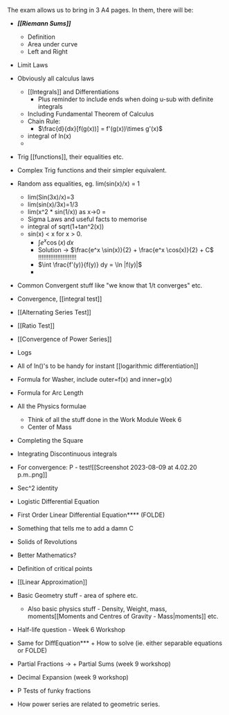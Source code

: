 The exam allows us to bring in 3 A4 pages. In them, there will be:
- ***[[Riemann Sums]]***
	- Definition
	- Area under curve
	- Left and Right

- Limit Laws
- Obviously all calculus laws
	- [[Integrals]] and Differentiations
		- Plus reminder to include ends when doing u-sub with definite integrals
	- Including Fundamental Theorem of Calculus
	- Chain Rule: 
		- $\frac{d}{dx}[f(g(x))] = f'(g(x))\times g'(x)$
	- integral of ln(x)
	- 

- Trig [[functions]], their equalities etc.
- Complex Trig functions and their simpler equivalent.
- Random ass equalities, eg. lim(sin(x)/x) = 1
	- lim(Sin(3x)/x)=3
	- lim(sin(x)/3x)=1/3
	- lim(x^2 * sin(1/x)) as x->0 = 
	- Sigma Laws and useful facts to memorise
	- integral of sqrt(1+tan^2(x))
	- sin(x) < x for x > 0.
		- $\int e^x \cos(x) \, dx$
		- Solution -> $\frac{e^x \sin(x)}{2} + \frac{e^x \cos(x)}{2} + C$ !!!!!!!!!!!!!!!!!!!!!!
		- $\int \frac{f'(y)}{f(y)} dy = \ln |f(y)|$
		- 
- Common Convergent stuff like "we know that 1/t converges" etc.
- Convergence, [[integral test]]
- [[Alternating Series Test]]
- [[Ratio Test]]
- [[Convergence of Power Series]]



- Logs
- All of ln()'s to be handy for instant [[logarithmic differentiation]]
- Formula for Washer, include outer=f(x) and inner=g(x)
- Formula for Arc Length
- All the Physics formulae
	- Think of all the stuff done in the Work Module Week 6
	- Center of Mass
- Completing the Square
- Integrating Discontinuous integrals
- For convergence: P - test![[Screenshot 2023-08-09 at 4.02.20 p.m..png]]
- Sec^2 identity
- Logistic Differential Equation
- First Order Linear Differential Equation**** (FOLDE)
- Something that tells me to add a damn C
- Solids of Revolutions
- Better Mathematics?
- Definition of critical points
- [[Linear Approximation]]
- Basic Geometry stuff - area of sphere etc.
	- Also basic physics stuff - Density, Weight, mass, moments[[Moments and Centres of Gravity - Mass|moments]] etc.
- Half-life question - Week 6 Workshop
- Same for DiffEquation*** + How to solve (ie. either separable equations or FOLDE)
- Partial Fractions -> + Partial Sums (week 9 workshop)
- Decimal Expansion (week 9 workshop)
- P Tests of funky fractions
- How power series are related to geometric series. 


